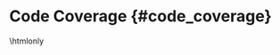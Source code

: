 # Code Coverage {#code_coverage}

\htmlonly

<style>
  div.PageDoc {height: calc(100% - 100px);}
  div.contents {height:100%;}
  div.textblock {height:100%;}
  p {height:100%;}
</style>

<embed type="text/html" src="../../../../../lcov/index.html" width="95%" height="100%">

\endhtmlonly